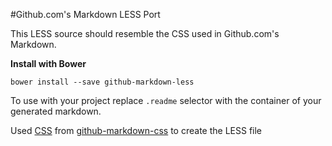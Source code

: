 #Github.com's Markdown LESS Port

This LESS source should resemble the CSS used in Github.com's Markdown.

**Install with Bower**

`bower install --save github-markdown-less`

To use with your project replace `.readme` selector with the container of your generated markdown.

Used [CSS][1] from [github-markdown-css][2] to create the LESS file

[1]: https://github.com/sindresorhus/github-markdown-css/blob/gh-pages/github-markdown.css
[2]: https://github.com/sindresorhus/github-markdown-css
